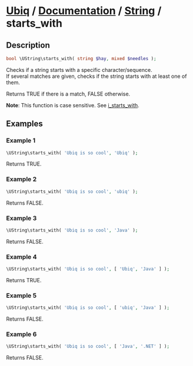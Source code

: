 [Ubiq](https://github.com/Pixel418/Ubiq#readme) / [Documentation](../index.md#readme) / [String](../index.md#string) / starts_with
======


Description
-------- 

```php
bool \UString\starts_with( string $hay, mixed $needles );
```

Checks if a string starts with a specific character/sequence. <br>
If several matches are given, checks if the string starts with at least one of them.

Returns TRUE if there is a match, FALSE otherwise.

**Note**: This function is case sensitive. See [i_starts_with](./i_starts_with.md#readme).



Examples
--------

### Example 1

```php
\UString\starts_with( 'Ubiq is so cool', 'Ubiq' );
```
Returns TRUE.

### Example 2

```php
\UString\starts_with( 'Ubiq is so cool', 'ubiq' );
```
Returns FALSE.

### Example 3

```php
\UString\starts_with( 'Ubiq is so cool', 'Java' );
```
Returns FALSE.

### Example 4

```php
\UString\starts_with( 'Ubiq is so cool', [ 'Ubiq', 'Java' ] );
```
Returns TRUE.

### Example 5

```php
\UString\starts_with( 'Ubiq is so cool', [ 'ubiq', 'Java' ] );
```
Returns FALSE.

### Example 6

```php
\UString\starts_with( 'Ubiq is so cool', [ 'Java', '.NET' ] );
```
Returns FALSE.
